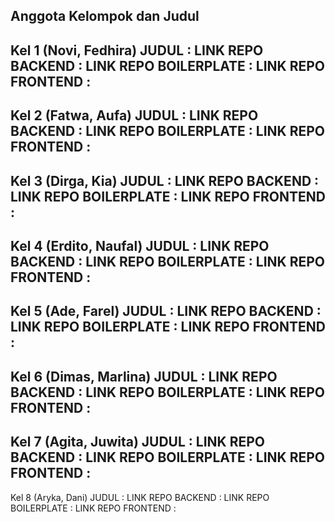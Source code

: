 ## Anggota Kelompok dan Judul

Kel 1 (Novi, Fedhira)
JUDUL : 
LINK REPO BACKEND : 
LINK REPO BOILERPLATE :
LINK REPO FRONTEND :
---
Kel 2 (Fatwa, Aufa)
JUDUL : 
LINK REPO BACKEND : 
LINK REPO BOILERPLATE :
LINK REPO FRONTEND :
---
Kel 3 (Dirga, Kia)
JUDUL : 
LINK REPO BACKEND : 
LINK REPO BOILERPLATE :
LINK REPO FRONTEND :
---
Kel 4 (Erdito, Naufal)
JUDUL : 
LINK REPO BACKEND : 
LINK REPO BOILERPLATE :
LINK REPO FRONTEND :
---
Kel 5 (Ade, Farel)
JUDUL : 
LINK REPO BACKEND : 
LINK REPO BOILERPLATE :
LINK REPO FRONTEND :
---
Kel 6 (Dimas, Marlina)
JUDUL : 
LINK REPO BACKEND : 
LINK REPO BOILERPLATE :
LINK REPO FRONTEND :
---
Kel 7 (Agita, Juwita)
JUDUL : 
LINK REPO BACKEND : 
LINK REPO BOILERPLATE :
LINK REPO FRONTEND :
---
Kel 8 (Aryka, Dani)
JUDUL : 
LINK REPO BACKEND : 
LINK REPO BOILERPLATE :
LINK REPO FRONTEND :